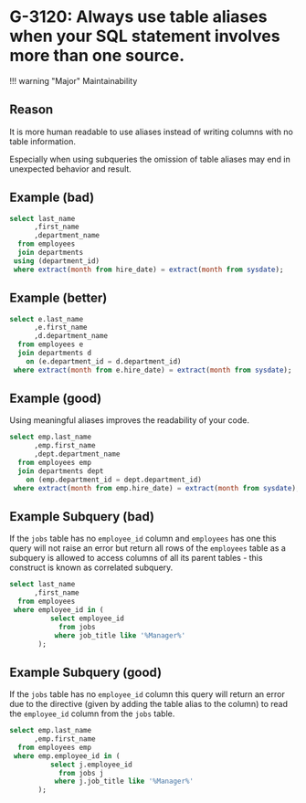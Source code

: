 # G-3120: Always use table aliases when your SQL statement involves more than one source.

!!! warning "Major"
    Maintainability

## Reason

It is more human readable to use aliases instead of writing columns with no table information.

Especially when using subqueries the omission of table aliases may end in unexpected behavior and result. 

## Example (bad)

``` sql
select last_name
      ,first_name
      ,department_name
  from employees
  join departments
 using (department_id)
 where extract(month from hire_date) = extract(month from sysdate);
```

## Example (better)

``` sql
select e.last_name
      ,e.first_name
      ,d.department_name
  from employees e
  join departments d
    on (e.department_id = d.department_id)
 where extract(month from e.hire_date) = extract(month from sysdate);
```

## Example (good)

Using meaningful aliases improves the readability of your code.

``` sql
select emp.last_name
      ,emp.first_name
      ,dept.department_name
  from employees emp
  join departments dept
    on (emp.department_id = dept.department_id)
 where extract(month from emp.hire_date) = extract(month from sysdate);
```

## Example Subquery (bad)

If the `jobs` table has no `employee_id` column and `employees` has one this query will not raise an error but return all rows of the `employees` table as a subquery is allowed to access columns of all its parent tables - this construct is known as correlated subquery.

``` sql
select last_name
      ,first_name
  from employees
 where employee_id in (
          select employee_id
            from jobs
           where job_title like '%Manager%'
       );
```

## Example Subquery (good)

If the `jobs` table has no `employee_id` column this query will return an error due to the directive (given by adding the table alias to the column) to read the `employee_id` column from the `jobs` table.

``` sql
select emp.last_name
      ,emp.first_name
  from employees emp
 where emp.employee_id in (
          select j.employee_id
            from jobs j
           where j.job_title like '%Manager%'
       );
```